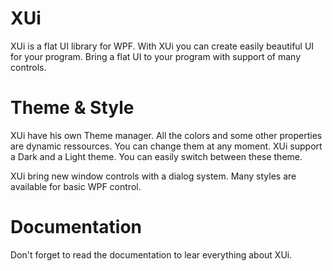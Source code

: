 # XUi
XUi is a flat UI library for WPF.
With XUi you can create easily beautiful UI for your program. Bring a flat UI to your program with support of many controls.

# Theme & Style
XUi have his own Theme manager. All the colors and some other properties are dynamic ressources. You can change them at any moment.
XUi support a Dark and a Light theme. You can easily switch between these theme.

XUi bring new window controls with a dialog system.
Many styles are available for basic WPF control.

# Documentation
Don't forget to read the documentation to lear everything about XUi.
